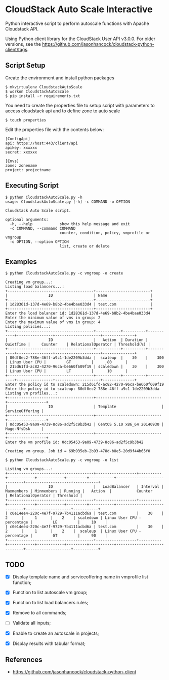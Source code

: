 CloudStack Auto Scale Interactive
=================================

Python interactive script to perform autoscale functions with Apache Cloudstack API.

Using Python client library for the CloudStack User API v3.0.0. For older versions,
see the https://github.com/jasonhancock/cloudstack-python-client/tags.

Script Setup
--------

Create the environment and install python packages

```
$ mkvirtualenv CloudstackAutoScale
$ workon CloudstackAutoScale
$ pip install -r requirements.txt
```

You need to create the properties file to setup script with parameters to access cloudstack api and to define zone to auto scale

```
$ touch properties
```

Edit the properties file with the contents below:

```
[ConfigApi]
api: https://host:443/client/api
apikey: xxxxxx
secret: xxxxxx

[Envs]
zone: zonename
project: projectname
```

Executing Script
--------

```
$ python CloudstackAutoScale.py -h
usage: CloudstackAutoScale.py [-h] -c COMMAND -o OPTION

Cloudstack Auto Scale script.

optional arguments:
  -h, --help            show this help message and exit
  -c COMMAND, --command COMMAND
                        counter, condition, policy, vmprofile or vmgroup
  -o OPTION, --option OPTION
                        list, create or delete
```

Examples
--------

```
$ python CloudstackAutoScale.py -c vmgroup -o create

Creating vm group...:
Listing load balancers...:
+--------------------------------------+------------------------+
|                  ID                  | Name                   |
+--------------------------------------+------------------------+
| 1d28361d-137d-4e69-b8b2-4be4bae033d4 | test.com               |
+--------------------------------------+------------------------+
Enter the load balancer id: 1d28361d-137d-4e69-b8b2-4be4bae033d4
Enter the minimum value of vms in group: 2
Enter the maximum value of vms in group: 4
Listing policies...:
+--------------------------------------+-----------+----------+-----------+----------------+--------------------+--------------+
|                  ID                  |   Action  | Duration | QuietTime |     Counter    | RelationalOperator | Threshold(%) |
+--------------------------------------+-----------+----------+-----------+----------------+--------------------+--------------+
| 80df0ec2-788e-46ff-a9c1-1de2209b3dda |  scaleup  |    30    |    300    | Linux User CPU |         GT         |      80      |
| 215d61fd-ac82-4270-96ca-be660f609f19 | scaledown |    30    |    300    | Linux User CPU |         LT         |      10      |
+--------------------------------------+-----------+----------+-----------+----------------+--------------------+--------------+
Enter the policy id to scaledown: 215d61fd-ac82-4270-96ca-be660f609f19
Enter the policy id to scaleup: 80df0ec2-788e-46ff-a9c1-1de2209b3dda
Listing vm profiles...:
+--------------------------------------+-----------------------------+-----------------+
|                  ID                  | Template                    | ServiceOffering |
+--------------------------------------+-----------------------------+-----------------+
| 0dc05453-9a09-4739-8c86-ad2f5c9b3b42 | CentOS 5.10 x86_64 20140930 | Huge-NfsDsk     |
+--------------------------------------+-----------------------------+-----------------+
Enter the vm profile id: 0dc05453-9a09-4739-8c86-ad2f5c9b3b42

Creating vm group. Job id = 69b935eb-2b93-478d-b8e5-20d9f44b65f0
```

```
$ python CloudstackAutoScale.py -c vmgroup -o list

Listing vm groups...:
+--------------------------------------+------------------+----------+------------+------------+---------+-----------+-----------------------------+--------------------+-----------+
|                  ID                  |   LoadBalancer   | Interval | Maxmembers | Minmembers | Running |   Action  |           Counter           | RelationalOperator | Threshold |
+--------------------------------------+------------------+----------+------------+------------+---------+-----------+-----------------------------+--------------------+-----------+
| c0e14ee4-220c-4e7f-9729-7b4111acbd6a | test.com         |    30    |     2      |     1      |    2    | scaledown | Linux User CPU - percentage |         LE         |     10    |
| c0e14ee4-220c-4e7f-9729-7b4111acbd6a | test.com         |    30    |     2      |     1      |    2    |  scaleup  | Linux User CPU - percentage |         GT         |     90    |
+--------------------------------------+------------------+----------+------------+------------+---------+-----------+-----------------------------+--------------------+-----------+
```

TODO
--------
- [X] Display template name and serviceoffering name in vmprofile list function;
- [X] Function to list autoscale vm group;
- [X] Function to list load balancers rules;
- [X] Remove to all commands;
- [ ] Validate all inputs;
- [X] Enable to create an autoscale in projects;
- [X] Display results with tabular format;


References
--------
* https://github.com/jasonhancock/cloudstack-python-client

